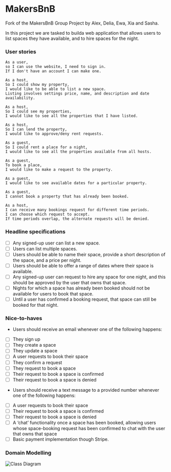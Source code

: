 # MakersBnB

Fork of the MakersBnB Group Project by Alex, Delia, Ewa, Xia and Sasha.

In this project we are tasked to builda web application that allows users to list spaces they have available, and to hire spaces for the night.

### User stories

```
As a user,
so I can use the website, I need to sign in.
If I don't have an account I can make one.

As a host,
So I could show my property,
I would like to be able to list a new space.
Listing involves settings price, name, and description and date availability.

As a host,
So I could see my properties,
I would like to see all the properties that I have listed.

As a host,
So I can lend the property,
I would like to approve/deny rent requests.

As a guest,
So I could rent a place for a night,
I would like to see all the properties available from all hosts.

As a guest,
To book a place,
I would like to make a request to the property.

As a guest,
I would like to see available dates for a particular property.

As a guest,
I cannot book a property that has already been booked.

As a host,
I can receive many bookings request for different time periods.
I can choose which request to accept.
If time periods overlap, the alternate requests will be denied.
```

### Headline specifications

- [ ] Any signed-up user can list a new space.
- [ ] Users can list multiple spaces.
- [ ] Users should be able to name their space, provide a short description of the space, and a price per night.
- [ ] Users should be able to offer a range of dates where their space is available.
- [ ] Any signed-up user can request to hire any space for one night, and this should be approved by the user that owns that space.
- [ ] Nights for which a space has already been booked should not be available for users to book that space.
- [ ] Until a user has confirmed a booking request, that space can still be booked for that night.

### Nice-to-haves

- Users should receive an email whenever one of the following happens:
- [ ] They sign up
- [ ] They create a space
- [ ] They update a space
- [ ] A user requests to book their space
- [ ] They confirm a request
- [ ] They request to book a space
- [ ] Their request to book a space is confirmed
- [ ] Their request to book a space is denied
- Users should receive a text message to a provided number whenever one of the following happens:
- [ ] A user requests to book their space
- [ ] Their request to book a space is confirmed
- [ ] Their request to book a space is denied
- [ ] A ‘chat’ functionality once a space has been booked, allowing users whose space-booking request has been confirmed to chat with the user that owns that space
- [ ] Basic payment implementation though Stripe.

### Domain Modelling

![Class Diagram](https://lucid.app/publicSegments/view/b27c7c58-1867-4130-a48b-47874648b003/image.png)
